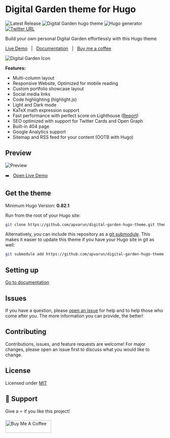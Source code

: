 # Digital Garden theme for Hugo

![Latest Release](https://img.shields.io/github/tag/apvarun/digital-garden-hugo-theme.svg)
![Digital Garden hugo theme](https://img.shields.io/github/license/apvarun/digital-garden-hugo-theme)
![Hugo generator](https://img.shields.io/badge/generator-hugo-brightgreen)
<a href="https://twitter.com/intent/tweet?text=Digital%20Garden%20theme%20for%20Hugo%0Ahttps%3A//github.com/apvarun/digital-garden-hugo-theme"><img alt="Twitter URL" src="https://img.shields.io/twitter/url?style=social&url=https%3A%2F%2Fgithub.com%2Fapvarun%2Fdigital-garden-hugo-theme"></a>

Build your own personal Digital Garden effortlessly with this Hugo theme

[Live Demo](https://digital-garden-hugo-theme.vercel.app/) &nbsp; | &nbsp; [Documentation](https://github.com/apvarun/digital-garden-hugo-theme/wiki) &nbsp; | &nbsp; [Buy me a coffee](https://www.buymeacoffee.com/apvarun)

![Digital Garden Icon](https://github.com/apvarun/digital-garden-hugo-theme/raw/main/images/digital-garden-logo.png)

**Features:**

- Multi-column layout
- Responsive Website, Optimized for mobile reading
- Custom portfolio showcase layout
- Social media links
- Code highlighting (highlight.js)
- Light and Dark mode
- KaTeX math expression support
- Fast performance with perfect score on Lighthouse ([Report](https://www.webpagetest.org/result/211220_AiDcT9_7641ee4549be75f403ddc104bfd26ced/))
- SEO optimized with support for Twitter Cards and Open Graph
- Built-in 404 page
- Google Analytics support
- Sitemap and RSS feed for your content (OOTB with Hugo)

## Preview

![Preview](https://github.com/apvarun/digital-garden-hugo-theme/raw/main/images/screenshot.png)

➡️ &nbsp; [Open Live Demo](https://digital-garden-hugo-theme.vercel.app/)

## Get the theme

Minimum Hugo Version: **0.82.1**

Run from the root of your Hugo site:

```sh
git clone https://github.com/apvarun/digital-garden-hugo-theme.git themes/digitalgarden
```

Alternatively, you can include this repository as a [git submodule](https://git-scm.com/docs/gitsubmodules). This makes it easier to update this theme if you have your Hugo site in git as well:

```sh
git submodule add https://github.com/apvarun/digital-garden-hugo-theme.git themes/digitalgarden
```

## Setting up

[Go to documentation](https://digital-garden-hugo-theme.vercel.app/articles/installation/)

## Issues

If you have a question, please [open an issue](https://github.com/apvarun/digital-garden-hugo-theme/issues) for help and to help those who come after you. The more information you can provide, the better!

## Contributing

Contributions, issues, and feature requests are welcome! For major changes, please open an issue first to discuss what you would like to change.


## License

Licensed under [MIT](LICENSE)

## 🤝 Support

Give a ⭐️ if you like this project!

<a href="https://www.buymeacoffee.com/apvarun" target="_blank" rel="noopener"><img src="https://cdn.buymeacoffee.com/buttons/v2/default-yellow.png" height="40" width="145" alt="Buy Me A Coffee"></a>